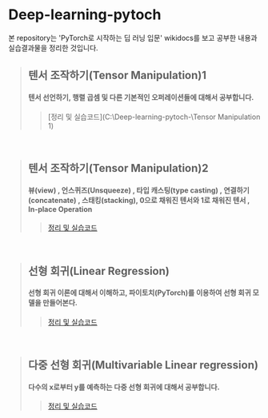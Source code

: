 # Deep-learning-pytoch

본 repository는 'PyTorch로 시작하는 딥 러닝 입문'  wikidocs를 보고 공부한 내용과 실습결과물을 정리한 것입니다.
>## 텐서 조작하기(Tensor Manipulation)1
> #### 텐서 선언하기, 행렬 곱셈 및 다른 기본적인 오퍼레이션들에 대해서 공부합니다.
>>[정리 및 실습코드](C:\Deep-learning-pytoch-\Tensor Manipulation 1)

<br>

>## 텐서 조작하기(Tensor Manipulation)2
>#### 뷰(view) , 언스퀴즈(Unsqueeze) , 타입 캐스팅(type casting) , 연결하기(concatenate) , 스태킹(stacking), 0으로 채워진 텐서와 1로 채워진 텐서 , In-place Operation
>>[정리 및 실습코드]()

<br>

>## 선형 회귀(Linear Regression)
> #### 선형 회귀 이론에 대해서 이해하고, 파이토치(PyTorch)를 이용하여 선형 회귀 모델을 만들어본다.
>>[정리 및 실습코드]()

<br>

>## 다중 선형 회귀(Multivariable Linear regression)
> #### 다수의 x로부터 y를 예측하는 다중 선형 회귀에 대해서 공부합니다.
>>[정리 및 실습코드]()

<br>

